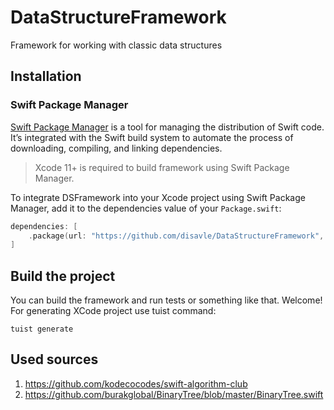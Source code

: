 # DataStructureFramework
Framework for working with classic data structures 
## Installation
### Swift Package Manager
[Swift Package Manager](https://swift.org/package-manager/) is a tool for managing the distribution of Swift code. It’s integrated with the Swift build system to automate the process of downloading, compiling, and linking dependencies.

> Xcode 11+ is required to build framework using Swift Package Manager.

To integrate DSFramework into your Xcode project using Swift Package Manager, add it to the dependencies value of your `Package.swift`:

```swift
dependencies: [
    .package(url: "https://github.com/disavle/DataStructureFramework", .upToNextMajor(from: "1.0.2"))
]
```
## Build the project
You can build the framework and run tests or something like that. Welcome!
For generating XCode project use tuist command:
```
tuist generate
```
## Used sources
1. https://github.com/kodecocodes/swift-algorithm-club
2. https://github.com/burakglobal/BinaryTree/blob/master/BinaryTree.swift

